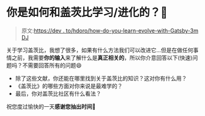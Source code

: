 # 你是如何和盖茨比学习/进化的？🤨

> 原文:[https://dev . to/hdoro/how-do-you-learn-evolve-with-Gatsby-3m DJ](https://dev.to/hdoro/how-do-you-learn-evolve-with-gatsby-3mdj)

关于学习盖茨比，我想了很多，如果有什么方法我们可以改进它...但是在做任何事情之前，我需要**你的输入**来了解什么是**真正相关的**，所以你介意回答以下(快速)问题吗？不需要回答所有的问题😄

*   除了这些文献，你还能在哪里找到关于盖茨比的知识？这对你有什么用？
*   《盖茨比》的哪些方面对你来说是最难学的？
*   最后，你对盖茨比社区有什么看法？

祝您度过愉快的一天**感谢您抽出时间**💜